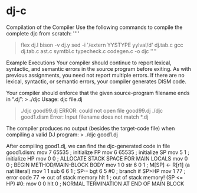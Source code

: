 # dj-c

Compilation of the Compiler 
Use the following commands to compile the complete djc from scratch: 
''''
> flex dj.l 
> bison -v dj.y 
> sed -i '/extern YYSTYPE yylval/d' dj.tab.c 
> gcc dj.tab.c ast.c symtbl.c typecheck.c codegen.c -o djc
''''

Example Executions 
Your  compiler  should  continue  to  report  lexical,  syntactic,  and  semantic  errors  in  the 
source  program  before  exiting.    As  with  previous  assignments,  you  need  not  report 
multiple  errors.    If  there  are  no  lexical,  syntactic,  or  semantic  errors,  your  compiler 
generates DISM code. 
 
Your compiler should enforce that the given source-program filename ends in “.dj”: > ./djc 
Usage: djc file.dj 
> ./djc good99.dj 
ERROR: could not open file good99.dj 
> ./djc good1.dism 
Error: Input filename does not match *.dj

The compiler produces no output (besides the target-code file) when compiling a valid DJ 
program: > ./djc good1.dj 
> 
After compiling good1.dj, we can find the djc-generated code in file good1.dism:        mov 7 65535  ; initialize FP 
       mov 6 65535  ; initialize SP 
       mov 5 1  ; initialize HP 
       mov 0 0  ; ALLOCATE STACK SPACE FOR MAIN LOCALS 
       mov 0 0  ; BEGIN METHOD/MAIN-BLOCK BODY 
       mov 1 0 
       str 6 0 1  ; M[SP] <- R[r1] (a nat literal) 
       mov 1 1 
       sub 6 6 1  ; SP-- 
       bgt 6 5 #0  ; branch if SP>HP 
       mov 1 77 ; error code 77 => out of stack memory 
       hlt 1  ; out of stack memory! (SP <= HP) 
#0: mov 0 0 
       hlt 0  ; NORMAL TERMINATION AT END OF MAIN BLOCK
       
       
